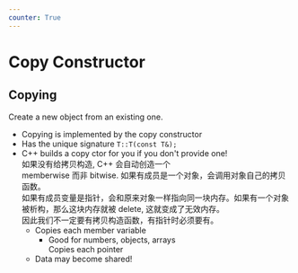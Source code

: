 ```yaml
---
counter: True  
---
```


# Copy Constructor 

## Copying

Create a new object from an existing one.  

* Copying is implemented by the copy constructor  
* Has the unique signature `T::T(const T&);`  
* C++ builds a copy ctor for you if you don't provide one!  
如果没有给拷贝构造, C++ 会自动创造一个  
memberwise 而非 bitwise. 如果有成员是一个对象，会调用对象自己的拷贝函数。  
如果有成员变量是指针，会和原来对象一样指向同一块内存。如果有一个对象被析构，那么这块内存就被 delete, 这就变成了无效内存。  
因此我们不一定要有拷贝构造函数，有指针时必须要有。   
    * Copies each member variable
        * Good for numbers, objects, arrays  
        Copies each pointer
    * Data may become shared!
